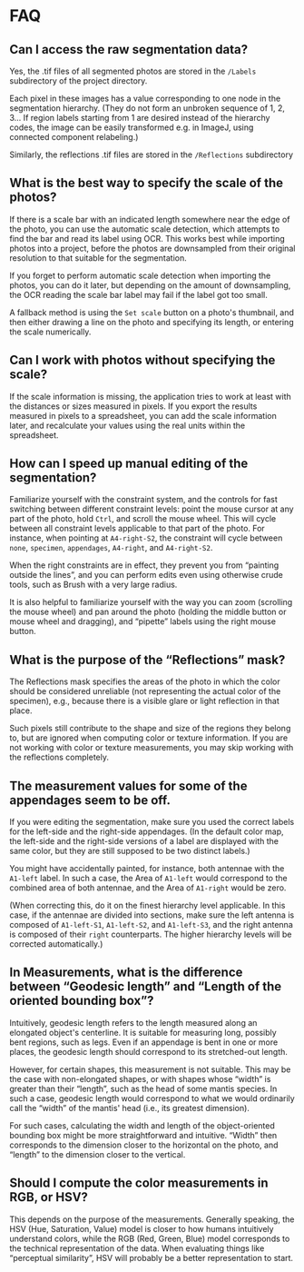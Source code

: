 # FAQ

## Can I access the raw segmentation data?
Yes, the .tif files of all segmented photos are stored in the `/Labels` subdirectory of the project directory.

Each pixel in these images has a value corresponding to one node in the segmentation hierarchy. (They do not form an unbroken sequence of 1, 2, 3… If region labels starting from 1 are desired instead of the hierarchy codes, the image can be easily transformed e.g. in ImageJ, using connected component relabeling.)

Similarly, the reflections .tif files are stored in the `/Reflections` subdirectory


## What is the best way to specify the scale of the photos?
If there is a scale bar with an indicated length somewhere near the edge of the photo, you can use the automatic scale detection, which attempts to find the bar and read its label using OCR. This works best while importing photos into a project, before the photos are downsampled from their original resolution to that suitable for the segmentation.

If you forget to perform automatic scale detection when importing the photos, you can do it later, but depending on the amount of downsampling, the OCR reading the scale bar label may fail if the label got too small.

A fallback method is using the `Set scale` button on a photo's thumbnail, and then either drawing a line on the photo and specifying its length, or entering the scale numerically.

## Can I work with photos without specifying the scale?
If the scale information is missing, the application tries to work at least with the distances or sizes measured in pixels. If you export the results measured in pixels to a spreadsheet, you can add the scale information later, and recalculate your values using the real units within the spreadsheet.

## How can I speed up manual editing of the segmentation?
Familiarize yourself with the constraint system, and the controls for fast switching between different constraint levels: point the mouse cursor at any part of the photo, hold `Ctrl`, and scroll the mouse wheel. This will cycle between all constraint levels applicable to that part of the photo. For instance, when pointing at `A4-right-S2`, the constraint will cycle between `none`, `specimen`, `appendages`, `A4-right`, and `A4-right-S2`.

When the right constraints are in effect, they prevent you from “painting outside the lines”, and you can perform edits even using otherwise crude tools, such as Brush with a very large radius.

It is also helpful to familiarize yourself with the way you can zoom (scrolling the mouse wheel) and pan around the photo (holding the middle button or mouse wheel and dragging), and “pipette” labels using the right mouse button.

## What is the purpose of the “Reflections” mask?
The Reflections mask specifies the areas of the photo in which the color should be considered unreliable (not representing the actual color of the specimen), e.g., because there is a visible glare or light reflection in that place.

Such pixels still contribute to the shape and size of the regions they belong to, but are ignored when computing color or texture information. If you are not working with color or texture measurements, you may skip working with the reflections completely.

## The measurement values for some of the appendages seem to be off.
If you were editing the segmentation, make sure you used the correct labels for the left-side and the right-side appendages. (In the default color map, the left-side and the right-side versions of a label are displayed with the same color, but they are still supposed to be two distinct labels.)

You might have accidentally painted, for instance, both antennae with the `A1-left` label. In such a case, the Area of `A1-left` would correspond to the combined area of both antennae, and the Area of `A1-right` would be zero.

(When correcting this, do it on the finest hierarchy level applicable. In this case, if the antennae are divided into sections, make sure the left antenna is composed of `A1-left-S1`, `A1-left-S2`, and `A1-left-S3`, and the right antenna is composed of their `right` counterparts. The higher hierarchy levels will be corrected automatically.)

## In Measurements, what is the difference between “Geodesic length” and “Length of the oriented bounding box”?
Intuitively, geodesic length refers to the length measured along an elongated object's centerline. It is suitable for measuring long, possibly bent regions, such as legs. Even if an appendage is bent in one or more places, the geodesic length should correspond to its stretched-out length.

However, for certain shapes, this measurement is not suitable. This may be the case with non-elongated shapes, or with shapes whose “width” is greater than their “length”, such as the head of some mantis species. In such a case, geodesic length would correspond to what we would ordinarily call the “width” of the mantis' head (i.e., its greatest dimension).

For such cases, calculating the width and length of the object-oriented bounding box might be more straightforward and intuitive. “Width” then corresponds to the dimension closer to the horizontal on the photo, and “length” to the dimension closer to the vertical.

## Should I compute the color measurements in RGB, or HSV?
This depends on the purpose of the measurements. Generally speaking, the HSV (Hue, Saturation, Value) model is closer to how humans intuitively understand colors, while the RGB (Red, Green, Blue) model corresponds to the technical representation of the data. When evaluating things like “perceptual similarity”, HSV will probably be a better representation to start.
